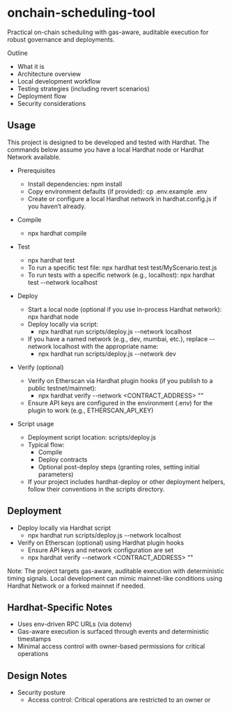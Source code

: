 # onchain-scheduling-tool

Practical on-chain scheduling with gas-aware, auditable execution for robust governance and deployments.

Outline
- What it is
- Architecture overview
- Local development workflow
- Testing strategies (including revert scenarios)
- Deployment flow
- Security considerations

## Usage

This project is designed to be developed and tested with Hardhat. The commands below assume you have a local Hardhat node or Hardhat Network available.

- Prerequisites
  - Install dependencies: npm install
  - Copy environment defaults (if provided): cp .env.example .env
  - Create or configure a local Hardhat network in hardhat.config.js if you haven’t already.

- Compile
  - npx hardhat compile

- Test
  - npx hardhat test
  - To run a specific test file: npx hardhat test test/MyScenario.test.js
  - To run tests with a specific network (e.g., localhost): npx hardhat test --network localhost

- Deploy
  - Start a local node (optional if you use in-process Hardhat network): npx hardhat node
  - Deploy locally via script:
    - npx hardhat run scripts/deploy.js --network localhost
  - If you have a named network (e.g., dev, mumbai, etc.), replace --network localhost with the appropriate name:
    - npx hardhat run scripts/deploy.js --network dev

- Verify (optional)
  - Verify on Etherscan via Hardhat plugin hooks (if you publish to a public testnet/mainnet):
    - npx hardhat verify --network <network> <CONTRACT_ADDRESS> "<constructor-args>"
  - Ensure API keys are configured in the environment (.env) for the plugin to work (e.g., ETHERSCAN_API_KEY)

- Script usage
  - Deployment script location: scripts/deploy.js
  - Typical flow:
    - Compile
    - Deploy contracts
    - Optional post-deploy steps (granting roles, setting initial parameters)
  - If your project includes hardhat-deploy or other deployment helpers, follow their conventions in the scripts directory.

## Deployment

- Deploy locally via Hardhat script
  - npx hardhat run scripts/deploy.js --network localhost
- Verify on Etherscan (optional) using Hardhat plugin hooks
  - Ensure API keys and network configuration are set
  - npx hardhat verify --network <network> <CONTRACT_ADDRESS> "<constructor-args>"

Note: The project targets gas-aware, auditable execution with deterministic timing signals. Local development can mimic mainnet-like conditions using Hardhat Network or a forked mainnet if needed.

## Hardhat-Specific Notes

- Uses env-driven RPC URLs (via dotenv)
- Gas-aware execution is surfaced through events and deterministic timestamps
- Minimal access control with owner-based permissions for critical operations

## Design Notes

- Security posture
  - Access control: Critical operations are restricted to an owner or